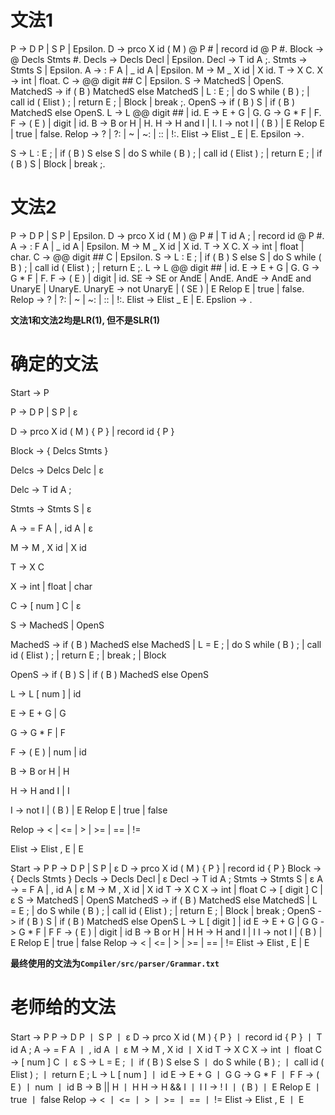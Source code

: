 # 文法1

P -> D P | S P | Epsilon.
D -> prco X id ( M ) @ P # | record id @ P #.
Block -> @ Decls Stmts #.
Decls -> Decls Decl | Epsilon.
Decl -> T id A ;.
Stmts -> Stmts S | Epsilon.
A -> : F A | _ id A | Epsilon.
M -> M _ X id | X id.
T -> X C.
X -> int | float.
C -> @@ digit ## C | Epsilon.
S -> MatchedS | OpenS.
MatchedS -> if ( B ) MatchedS else MatchedS | L : E ; | do S while ( B ) ; | call id ( Elist ) ; | return E ; | Block | break ;.
OpenS -> if ( B ) S | if ( B ) MatchedS else OpenS.
L -> L @@ digit ## | id.
E -> E + G | G.
G -> G * F | F.
F -> ( E ) | digit | id.
B -> B or H | H.
H -> H and I | I.
I -> not I | ( B ) | E Relop E | true | false.
Relop -> ? | ?: | ~ | ~: | :: | !:.
Elist -> Elist _ E | E.
Epsilon ->.

S -> L : E ; | if ( B ) S else S | do S while ( B ) ; | call id ( Elist ) ; | return E ; | if ( B ) S | Block | break ;.
<!-- replace '{' with '@' 
    replace '}' with '#'
    replace ',' with '_'
    replace '[' with '@@'
    replace ']' with '##'
    replace '>' with '~'
    replace '<' with '?'
    replace '=' with ':'
    replace 'or' with 'o'
-->

# 文法2

P -> D P | S P | Epsilon.
D -> prco X id ( M ) @ P # | T id A ; | record id @ P #.
A -> : F A | _ id A | Epsilon.
M -> M _ X id | X id.
T -> X C.
X -> int | float | char.
C -> @@ digit ## C | Epsilon.
S -> L : E ; | if ( B ) S else S | do S while ( B ) ; | call id ( Elist ) ; | return E ;.
L -> L @@ digit ## | id.
E -> E + G | G.
G -> G * F | F.
F -> ( E ) | digit | id.
SE -> SE or AndE | AndE.
AndE -> AndE and UnaryE | UnaryE.
UnaryE -> not UnaryE | ( SE ) | E Relop E | true | false.
Relop -> ? | ?: | ~ | ~: | :: | !:.
Elist -> Elist _ E | E.
Epslion -> .

**文法1和文法2均是LR(1), 但不是SLR(1)**

# 确定的文法

Start -> P

P -> D P | S P | ε

D -> prco X id ( M ) { P } | record id { P }

Block -> { Delcs Stmts }

Delcs -> Delcs Delc | ε

Delc -> T id A ; 

Stmts -> Stmts S | ε

A -> = F A | , id A | ε

M -> M , X id | X id

T -> X C

X -> int | float | char 

C -> [ num ] C | ε

S -> MachedS | OpenS

MachedS -> if ( B ) MachedS else MachedS | L = E ; | do S while ( B ) ; | call id ( Elist ) ; | return E ; | break ; | Block

OpenS -> if ( B ) S | if ( B ) MachedS else OpenS

L -> L [ num ] | id

E -> E + G | G

G -> G * F | F

F -> ( E ) | num | id

B -> B or H | H

H -> H and I | I

I -> not I | ( B ) | E Relop E | true | false

Relop -> < | <= | > | >= | == | !=

Elist -> Elist , E | E



Start -> P
P -> D P | S P | ε
D -> prco X id ( M ) { P } | record id { P }
Block -> { Decls Stmts }
Decls -> Decls Decl | ε
Decl -> T id A ;
Stmts -> Stmts S | ε
A -> = F A | , id A | ε
M -> M , X id | X id
T -> X C
X -> int | float
C -> [ digit ] C | ε
S -> MatchedS | OpenS
MatchedS -> if ( B ) MatchedS else MatchedS | L = E ; | do S while ( B ) ; | call id ( Elist ) ; | return E ; | Block | break ;
OpenS -> if ( B ) S | if ( B ) MatchedS else OpenS
L -> L [ digit ] | id
E -> E + G | G
G -> G * F | F
F -> ( E ) | digit | id
B -> B or H | H
H -> H and I | I
I -> not I | ( B ) | E Relop E | true | false
Relop -> < | <= | > | >= | == | !=
Elist -> Elist , E | E

**最终使用的文法为`Compiler/src/parser/Grammar.txt`**


# 老师给的文法

Start -> P
P -> D P 丨 S P 丨 ε
D -> prco X id ( M ) { P } 丨 record id { P } 丨 T id A ;
A -> = F A 丨 , id A 丨 ε
M -> M , X id 丨 X id
T -> X C
X -> int 丨 float
C -> [ num ] C 丨 ε
S -> L = E ; 丨 if ( B ) S else S 丨 do S while ( B ) ; 丨 call id ( Elist ) ; 丨 return E ;
L -> L [ num ] 丨 id
E -> E + G 丨 G
G -> G * F 丨 F
F -> ( E ) 丨 num 丨 id
B -> B || H 丨 H
H -> H && I 丨 I
I -> ! I 丨 ( B ) 丨 E Relop E 丨 true 丨 false
Relop -> < 丨 <= 丨 > 丨 >= 丨 == 丨 !=
Elist -> Elist , E 丨 E